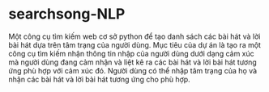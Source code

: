 # searchsong-NLP
Một công cụ tìm kiếm web cơ sở python để tạo danh sách các bài hát và lời bài hát dựa trên tâm trạng của người dùng.
Mục tiêu của dự án là tạo ra một công cụ tìm kiếm nhận thông tin nhập của người dùng dưới dạng cảm xúc mà người dùng đang cảm nhận và liệt kê ra các bài hát và lời bài hát tương ứng phù hợp với cảm xúc đó. 
Người dùng có thể nhập tâm trạng của họ và nhận các bài hát và lời bài hát tương ứng cho phù hợp.
